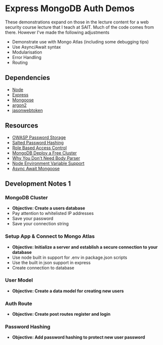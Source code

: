 # Express MongoDB Auth Demos

These demonstrations expand on those in the lecture content for a web security course lecture that I teach at SAIT. Much of the code comes from there. However I've made the following adjustments

- Demonstrate use with Mongo Atlas (including some debugging tips)
- Use Async/Await syntax
- Modularisation
- Error Handling
- Routing

## Dependencies

- [Node](https://nodejs.org)
- [Express](https://expressjs.com/)
- [Mongoose](https://mongoosejs.com/)
- [argon2](https://argon2.online/)
- [jasonwebtoken](https://github.com/auth0/node-jsonwebtoken#readme)

## Resources

- [OWASP Password Storage](https://cheatsheetseries.owasp.org/cheatsheets/Password_Storage_Cheat_Sheet.html)
- [Salted Password Hashing](https://www.codeproject.com/Articles/704865/Salted-Password-Hashing-Doing-it-Right)
- [Role Based Access Control](https://www.okta.com/identity-101/what-is-role-based-access-control-rbac/)
- [MongoDB Deploy a Free Cluster](https://www.mongodb.com/docs/atlas/tutorial/deploy-free-tier-cluster/)
- [Why You Don't Need Body Parser](https://medium.com/@mmajdanski/express-body-parser-and-why-may-not-need-it-335803cd048c)
- [Node Environment Variable Support](https://nodejs.org/en/learn/command-line/how-to-read-environment-variables-from-nodejs)
- [Async Await Mongoose](https://www.slingacademy.com/article/mongoose-how-to-connect-to-multiple-databases/)

## Development Notes 1

### MongoDB Cluster

- **Objective: Create a users database**
- Pay attention to whitelisted IP addresses
- Save your password
- Save your connection string

### Setup App & Connect to Mongo Atlas

- **Objective: Initialize a server and establish a secure connection to your database**
- Use node built in support for .env in package.json scripts
- Use the built in json support in express
- Create connection to database

### User Model

- **Objective: Create a data model for creating new users**

### Auth Route

- **Objective: Create post routes register and login**

### Password Hashing

- **Objective: Add password hashing to protect new user password**
